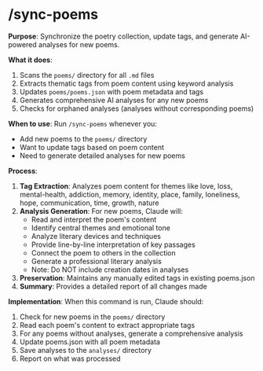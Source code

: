 # /sync-poems

**Purpose**: Synchronize the poetry collection, update tags, and generate AI-powered analyses for new poems.

**What it does**:
1. Scans the `poems/` directory for all `.md` files
2. Extracts thematic tags from poem content using keyword analysis
3. Updates `poems/poems.json` with poem metadata and tags
4. Generates comprehensive AI analyses for any new poems
5. Checks for orphaned analyses (analyses without corresponding poems)

**When to use**: Run `/sync-poems` whenever you:
- Add new poems to the `poems/` directory
- Want to update tags based on poem content
- Need to generate detailed analyses for new poems

**Process**:
1. **Tag Extraction**: Analyzes poem content for themes like love, loss, mental-health, addiction, memory, identity, place, family, loneliness, hope, communication, time, growth, nature
2. **Analysis Generation**: For new poems, Claude will:
   - Read and interpret the poem's content
   - Identify central themes and emotional tone
   - Analyze literary devices and techniques
   - Provide line-by-line interpretation of key passages
   - Connect the poem to others in the collection
   - Generate a professional literary analysis
   - Note: Do NOT include creation dates in analyses
3. **Preservation**: Maintains any manually edited tags in existing poems.json
4. **Summary**: Provides a detailed report of all changes made

**Implementation**: When this command is run, Claude should:
1. Check for new poems in the `poems/` directory
2. Read each poem's content to extract appropriate tags
3. For any poems without analyses, generate a comprehensive analysis
4. Update poems.json with all poem metadata
5. Save analyses to the `analyses/` directory
6. Report on what was processed